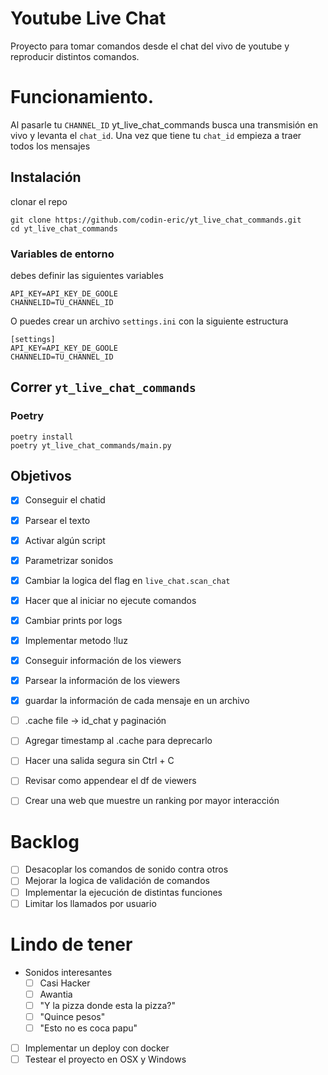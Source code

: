 # Youtube Live Chat
Proyecto para tomar comandos desde el chat del vivo de youtube y reproducir distintos comandos.

# Funcionamiento.
Al pasarle tu `CHANNEL_ID` yt_live_chat_commands busca una transmisión en vivo y levanta el 
`chat_id`. Una vez que tiene tu `chat_id` empieza a traer todos los mensajes 

## Instalación
clonar el repo
```
git clone https://github.com/codin-eric/yt_live_chat_commands.git
cd yt_live_chat_commands
```

### Variables de entorno
debes definir las siguientes variables

```
API_KEY=API_KEY_DE_GOOLE
CHANNELID=TU_CHANNEL_ID
```

O puedes crear un archivo `settings.ini` con la siguiente estructura

```
[settings]
API_KEY=API_KEY_DE_GOOLE
CHANNELID=TU_CHANNEL_ID
```

## Correr `yt_live_chat_commands` 
### Poetry

```
poetry install
poetry yt_live_chat_commands/main.py
```

## Objetivos

- [x] Conseguir el chatid
- [x] Parsear el texto
- [x] Activar algún script
- [x] Parametrizar sonidos
- [x] Cambiar la logica del flag en `live_chat.scan_chat`
- [x] Hacer que al iniciar no ejecute comandos
- [x] Cambiar prints por logs
- [x] Implementar metodo !luz
- [x] Conseguir información de los viewers
- [x] Parsear la información de los viewers 
- [x] guardar la información de cada mensaje en un archivo
- [ ] .cache file -> id_chat y paginación
- [ ] Agregar timestamp al .cache para deprecarlo 
- [ ] Hacer una salida segura sin Ctrl + C
- [ ] Revisar como appendear el df de viewers
- [ ] Crear una web que muestre un ranking por mayor interacción




# Backlog
- [ ] Desacoplar los comandos de sonido contra otros
- [ ] Mejorar la logica de validación de comandos
- [ ] Implementar la ejecución de distintas funciones
- [ ] Limitar los llamados por usuario

# Lindo de tener
- Sonidos interesantes
    - [ ] Casi Hacker
    - [ ] Awantia
    - [ ] "Y la pizza donde esta la pizza?"
    - [ ] "Quince pesos"
    - [ ] "Esto no es coca papu"
- [ ] Implementar un deploy con docker
- [ ] Testear el proyecto en OSX y Windows
